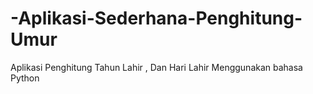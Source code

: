 # -Aplikasi-Sederhana-Penghitung-Umur
Aplikasi Penghitung Tahun Lahir , Dan Hari Lahir Menggunakan bahasa Python
